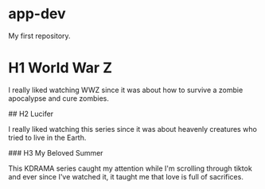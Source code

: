 # app-dev
My first repository.
# H1 World War Z
<p>I really liked watching WWZ since it was about how to survive a zombie apocalypse and cure zombies. </p>
## H2 Lucifer 
<p>I really liked watching this series since it was about heavenly creatures who tried to live in the Earth. </p>
### H3 My Beloved Summer
<p>This KDRAMA series caught my attention while I'm scrolling through tiktok and ever since I've watched it, it taught me that love is full of sacrifices. </p>
